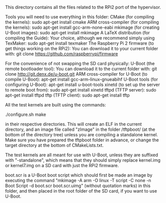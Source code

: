 This directory contains all the files related to the RPi2 port of the
hypervisor.

Tools you will need to use everything in this folder:
CMake (for compiling the kernels): sudo apt-get install cmake
ARM cross-compiler (for compiling the kernels): sudo apt-get install gcc-arm-none-eabi
mkimage (for creating U-Boot images): sudo apt-get install mkimage
A LaTeX distribution (for compiling the Guide): Your choice, although we
recommend simply using TexMaker: sudo apt-get install texmaker
The Raspberry Pi 2 firmware (to get things working on the RPi2): You can
download it to your current folder with: git clone https://github.com/raspberrypi/firmware

For the convenience of not swapping the SD card physically:
U-Boot (the remote bootloader tool): You can download it to the current folder 
with: git clone http://git.denx.de/u-boot.git
ARM cross-compiler for U-Boot (to compile U-Boot): apt-get install gcc-arm-linux-gnueabihf
U-Boot tools (for configuring U-Boot): apt-get install u-boot-tools
xinetd (to set up the server to remote boot from): sudo apt-get install xinetd
tftpd (TFTP server): sudo apt-get install tftpd
tftp (TFTP client): sudo apt-get install tftp

All the test kernels are built using the 
commands:

./configure.sh
make

in their respective directories. This will create an ELF in the current
directory, and an image file called "zImage" in the folder /tftpboot/ (at the
bottom of the directory tree) unless you are compiling a standalone kernel.
Make sure you have prepared the tftpboot folder in advance, or change the target
directory at the bottom of CMakeLists.txt.

The test kernels are all meant for use with U-Boot, unless they are suffixed 
with "-standalone", which means that they should simply replace kernel.img or
kernel7.img on a SD card with just the RPi2 firmware.

boot.scr is a U-Boot boot script which should first be made an image by
executing the command "mkimage -A arm -O linux -T script -C none -n Boot Script 
-d boot.scr boot.scr.uimg" (without quotation marks) in this folder, and then
placed in the root folder of the SD card, if you want to use U-Boot.
